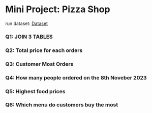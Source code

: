 # Mini Project: Pizza Shop
run dataset: [Dataset](https://replit.com/@sirintramook/PizzaShop)

### Q1: JOIN 3 TABLES

### Q2: Total price for each orders

### Q3: Customer Most Orders

### Q4: How many people ordered on the 8th Noveber 2023

### Q5: Highest food prices

### Q6: Which menu do customers buy the most
